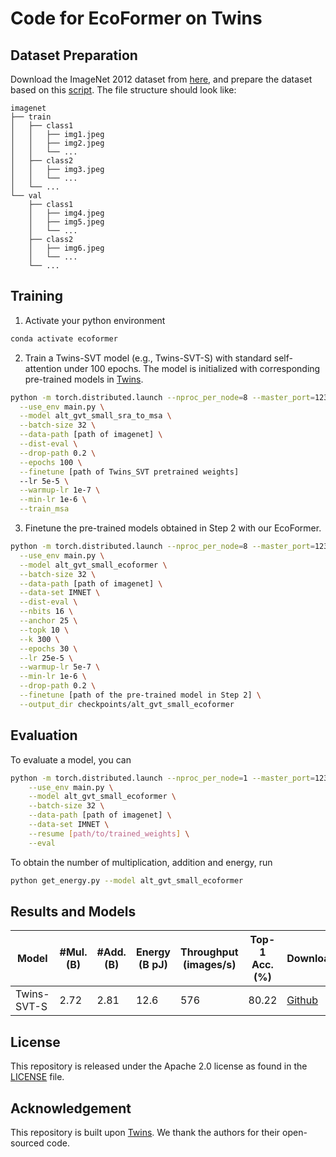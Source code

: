 # Code for EcoFormer on Twins

## Dataset Preparation

Download the ImageNet 2012 dataset from [here](http://image-net.org/), and prepare the dataset based on this [script](https://gist.github.com/BIGBALLON/8a71d225eff18d88e469e6ea9b39cef4). The file structure should look like:

```
imagenet
├── train
│   ├── class1
│   │   ├── img1.jpeg
│   │   ├── img2.jpeg
│   │   └── ...
│   ├── class2
│   │   ├── img3.jpeg
│   │   └── ...
│   └── ...
└── val
    ├── class1
    │   ├── img4.jpeg
    │   ├── img5.jpeg
    │   └── ...
    ├── class2
    │   ├── img6.jpeg
    │   └── ...
    └── ...
```

## Training

1. Activate your python environment

```bash
conda activate ecoformer
```

2. Train a Twins-SVT model (e.g., Twins-SVT-S) with standard self-attention under 100 epochs. The model is initialized with corresponding pre-trained models in [Twins](https://github.com/Meituan-AutoML/Twins).

```bash
python -m torch.distributed.launch --nproc_per_node=8 --master_port=1236 \
  --use_env main.py \
  --model alt_gvt_small_sra_to_msa \
  --batch-size 32 \
  --data-path [path of imagenet] \
  --dist-eval \
  --drop-path 0.2 \
  --epochs 100 \
  --finetune [path of Twins_SVT pretrained weights]
  --lr 5e-5 \
  --warmup-lr 1e-7 \
  --min-lr 1e-6 \
  --train_msa
```

3. Finetune the pre-trained models obtained in Step 2 with our EcoFormer.


```bash
python -m torch.distributed.launch --nproc_per_node=8 --master_port=12345 \
  --use_env main.py \
  --model alt_gvt_small_ecoformer \
  --batch-size 32 \
  --data-path [path of imagenet] \
  --data-set IMNET \
  --dist-eval \
  --nbits 16 \
  --anchor 25 \
  --topk 10 \
  --k 300 \
  --epochs 30 \
  --lr 25e-5 \
  --warmup-lr 5e-7 \
  --min-lr 1e-6 \
  --drop-path 0.2 \
  --finetune [path of the pre-trained model in Step 2] \
  --output_dir checkpoints/alt_gvt_small_ecoformer
```

## Evaluation

To evaluate a model, you can

```bash
python -m torch.distributed.launch --nproc_per_node=1 --master_port=1236 \
    --use_env main.py \
    --model alt_gvt_small_ecoformer \
    --batch-size 32 \
    --data-path [path of imagenet] \
    --data-set IMNET \
    --resume [path/to/trained_weights] \
    --eval
```

To obtain the number of multiplication, addition and energy, run

```bash
python get_energy.py --model alt_gvt_small_ecoformer
```

## Results and Models

| Model       | #Mul. (B) | #Add. (B) | Energy (B pJ) | Throughput (images/s) | Top-1 Acc. (%) | Download   |
| ----------- | --------- | --------- | ------------- | --------------------- | -------------- | ---------- |
| Twins-SVT-S | 2.72      | 2.81      | 12.6          | 576                   | 80.22          | [Github]() |

## License

This repository is released under the Apache 2.0 license as found in the [LICENSE](../LICENSE) file.

## Acknowledgement

This repository is built upon [Twins](https://github.com/Meituan-AutoML/Twins). We thank the authors for their open-sourced code.